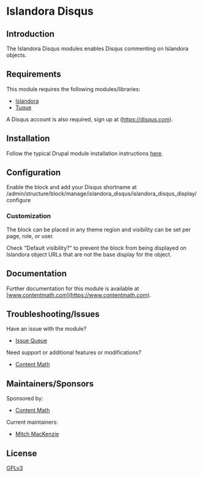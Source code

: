 # Islandora Disqus

## Introduction

The Islandora Disqus modules enables Disqus commenting on Islandora objects.


## Requirements

This module requires the following modules/libraries:

* [Islandora](https://github.com/islandora/islandora)
* [Tuque](https://github.com/islandora/tuque)

A Disqus account is also required, sign up at (https://disqus.com).

## Installation

Follow the typical Drupal module installation instructions [here](https://drupal.org/documentation/install/modules-themes/modules-7).

## Configuration

Enable the block and add your Disqus shortname at /admin/structure/block/manage/islandora_disqus/islandora_disqus_display/configure

### Customization

The block can be placed in any theme region and visibility can be set per page, role, or user.

Check "Default visibility?" to prevent the block from being displayed on Islandora object URLs that are not the base display for the object.

## Documentation

Further documentation for this module is available at [www.contentmath.com](https://www.contentmath.com).

## Troubleshooting/Issues

Have an issue with the module?

* [Issue Queue](https://github.com/contentmath/islandora_disqus/issues)

Need support or additional features or modifications?

* [Content Math](https://www.contentmath.com)

## Maintainers/Sponsors

Sponsored by:

* [Content Math](https://www.contentmath.com)

Current maintainers:

* [Mitch MacKenzie](http://www.mitchmac.com)

## License

[GPLv3](http://www.gnu.org/licenses/gpl-3.0.txt)
